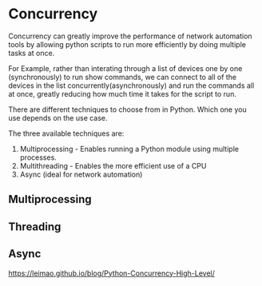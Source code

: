 # Concurrency   
Concurrency can greatly improve the performance of network automation tools by allowing python scripts to run more efficiently by doing multiple tasks at once. 

For Example, rather than interating through a list of devices one by one (synchronously) to run show commands, we can connect to all of the devices in the list concurrently(asynchronously) and run the commands all at once, greatly reducing how much time it takes for the script to run.

There are different techniques to choose from in Python. Which one you use depends on the use case.

The three available techniques are:   
1. Multiprocessing - Enables running a Python module using multiple processes.
2. Multithreading - Enables the more efficient use of a CPU
3. Async (ideal for network automation)   


## Multiprocessing   


## Threading   


## Async   




https://leimao.github.io/blog/Python-Concurrency-High-Level/